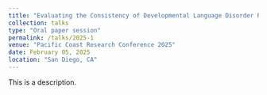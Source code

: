 ```yaml
---
title: "Evaluating the Consistency of Developmental Language Disorder Risk Identification for Spanish-English Bilingual Children"
collection: talks
type: "Oral paper session"
permalink: /talks/2025-1
venue: "Pacific Coast Research Conference 2025"
date: February 05, 2025
location: "San Diego, CA"
---
```


This is a description.

